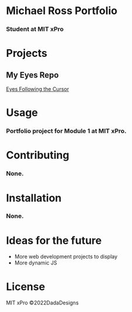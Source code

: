# Michael Ross Portfolio
### Student at MIT xPro

# Projects
## My Eyes Repo
<a target="_blank" href="https://rosshoven.github.io/Eye-Movements/">Eyes Following the Cursor</a>

# Usage
### Portfolio project for Module 1 at MIT xPro. 

# Contributing 
### None.

# Installation 
### None.

# Ideas for the future
<ul> 
  <li>More web development projects to display</li>
  <li>More dynamic JS</li>
</ul>

# License
MIT xPro 
©2022DadaDesigns
